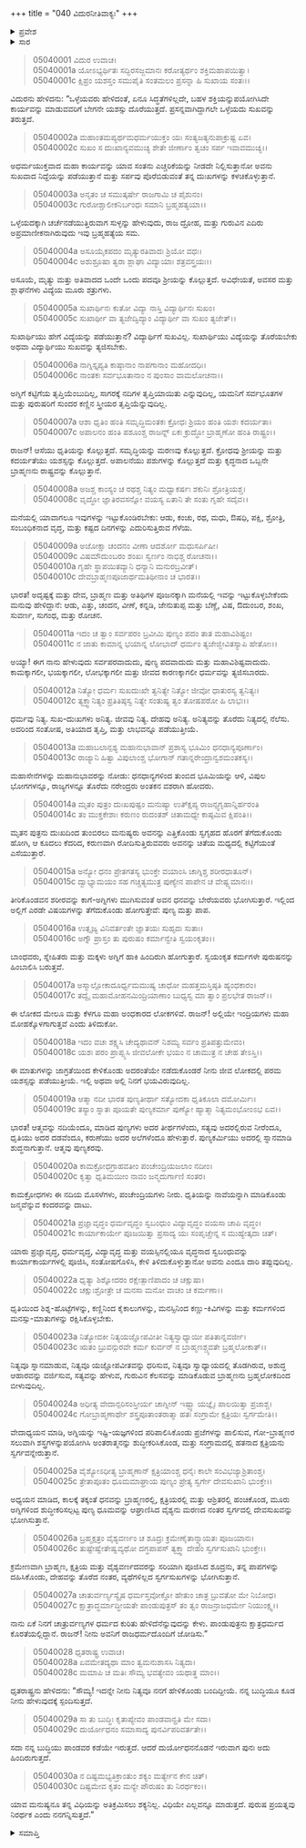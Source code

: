 +++
title = "040 ವಿದುರನೀತಿವಾಕ್ಯಃ"
+++

<details><summary>ಪ್ರವೇಶ</summary>


।।   ಓಂ ಓಂ ನಮೋ ನಾರಾಯಣಾಯ।।   ಶ್ರೀ ವೇದವ್ಯಾಸಾಯ ನಮಃ ।।

ಶ್ರೀ ಕೃಷ್ಣದ್ವೈಪಾಯನ ವೇದವ್ಯಾಸ ವಿರಚಿತ  

**ಶ್ರೀ ಮಹಾಭಾರತ**

**ಉದ್ಯೋಗ ಪರ್ವ**

**ಪ್ರಜಾಗರ ಪರ್ವ**

**ಅಧ್ಯಾಯ 40**

</details>


<details><summary>ಸಾರ</summary>

ವಿದುರನು ಧೃತರಾಷ್ಟ್ರನಿಗೆ ತನ್ನ ನೀತಿವಾಕ್ಯಗಳನ್ನು ಮುಂದುವರೆಸಿದುದು (1-30).

</details>

> 05040001 ವಿದುರ ಉವಾಚ।   
05040001a ಯೋಽಭ್ಯರ್ಥಿತಃ ಸದ್ಭಿರಸಜ್ಜಮಾನಃ
	ಕರೋತ್ಯರ್ಥಂ ಶಕ್ತಿಮಹಾಪಯಿತ್ವಾ।  
> 05040001c ಕ್ಷಿಪ್ರಂ ಯಶಸ್ತಂ ಸಮುಪೈತಿ ಸಂತಮಲಂ
	ಪ್ರಸನ್ನಾ ಹಿ ಸುಖಾಯ ಸಂತಃ।।  

ವಿದುರನು ಹೇಳಿದನು: “ಒಳ್ಳೆಯವರು ಹೇಳಿದಂತೆ, ಏನೂ ಸಿದ್ಧತೆಗಳಿಲ್ಲದೇ, ಬಹಳ ಶಕ್ತಿಯನ್ನುಪಯೋಗಿಸಿದೇ ಕಾರ್ಯವನ್ನು ಮಾಡುವವರಿಗೆ ಬೇಗನೇ ಯಶಸ್ಸು ದೊರೆಯುತ್ತದೆ. ಪ್ರಸನ್ನವಾಗಿದ್ದಾಗಲೇ ಒಳ್ಳೆಯದು ಸುಖವನ್ನು ತರುತ್ತದೆ.

> 05040002a ಮಹಾಂತಮಪ್ಯರ್ಥಮಧರ್ಮಯುಕ್ತಂ
	ಯಃ ಸಂತ್ಯಜತ್ಯನುಪಾಕ್ರುಷ್ಟ ಏವ।  
> 05040002c ಸುಖಂ ಸ ದುಃಖಾನ್ಯವಮುಚ್ಯ ಶೇತೇ
	ಜೀರ್ಣಾಂ ತ್ವಚಂ ಸರ್ಪ ಇವಾವಮುಚ್ಯ।।  

ಅಧರ್ಮಯುಕ್ತವಾದ ಮಹಾ ಕಾರ್ಯವನ್ನು ಯಾವ ಸಂತನು ಎಚ್ಚರಿಕೆಯನ್ನು ನೀಡದೇ ನಿಲ್ಲಿಸುತ್ತಾನೋ ಅವನು ಸುಖವಾದ ನಿದ್ದೆಯನ್ನು ಪಡೆಯುತ್ತಾನೆ ಮತ್ತು ಸರ್ಪವು ಪೊರೆಬಿಡುವಂತೆ ತನ್ನ ದುಃಖಗಳನ್ನು ಕಳಚಿಕೊಳ್ಳುತ್ತಾನೆ.

> 05040003a ಅನೃತಂ ಚ ಸಮುತ್ಕರ್ಷೇ ರಾಜಗಾಮಿ ಚ ಪೈಶುನಂ।   
05040003c ಗುರೋಶ್ಚಾಲೀಕನಿರ್ಬಂಧಃ ಸಮಾನಿ ಬ್ರಹ್ಮಹತ್ಯಯಾ।।

ಒಳ್ಳೆಯದಕ್ಕಾಗಿ ಚರ್ಚೆನಡೆಯುತ್ತಿರುವಾಗ ಸುಳ್ಳನ್ನು ಹೇಳುವುದು, ರಾಜ ದ್ರೋಹ, ಮತ್ತು ಗುರುವಿನ ಎದಿರು ಅಪ್ರಮಾಣೀಕನಾಗಿರುವುದು ಇವು ಬ್ರಹ್ಮಹತ್ಯೆಯ ಸಮ.

> 05040004a ಅಸೂಯೈಕಪದಂ ಮೃತ್ಯುರತಿವಾದಃ ಶ್ರಿಯೋ ವಧಃ।  
05040004c ಅಶುಶ್ರೂಷಾ ತ್ವರಾ ಶ್ಲಾಘಾ ವಿದ್ಯಾಯಾಃ ಶತ್ರವಸ್ತ್ರಯಃ।।

ಅಸೂಯೆ, ಮೃತ್ಯು ಮತ್ತು ಅತಿವಾದದ ಒಂದೇ ಒಂದು ಪದವೂ ಶ್ರೀಯನ್ನು ಕೊಲ್ಲುತ್ತದೆ. ಅವಿಧೇಯತೆ, ಅವಸರ ಮತ್ತು ಶ್ಲಾಘನೆಗಳು ವಿದ್ಯೆಯ ಮೂರು ಶತ್ರುಗಳು.

> 05040005a ಸುಖಾರ್ಥಿನಃ ಕುತೋ ವಿದ್ಯಾ ನಾಸ್ತಿ ವಿದ್ಯಾರ್ಥಿನಃ ಸುಖಂ।  
05040005c ಸುಖಾರ್ಥೀ ವಾ ತ್ಯಜೇದ್ವಿದ್ಯಾಂ ವಿದ್ಯಾರ್ಥೀ ವಾ ಸುಖಂ ತ್ಯಜೇತ್।।

ಸುಖಾರ್ಥಿಯು ಹೇಗೆ ವಿದ್ಯೆಯನ್ನು ಪಡೆಯುತ್ತಾನೆ? ವಿದ್ಯಾರ್ಥಿಗೆ ಸುಖವಿಲ್ಲ. ಸುಖಾರ್ಥಿಯು ವಿದ್ಯೆಯನ್ನು ತೊರೆಯಬೇಕು ಅಥವಾ ವಿದ್ಯಾರ್ಥಿಯು ಸುಖವನ್ನು ತ್ಯಜಿಸಬೇಕು.

> 05040006a ನಾಗ್ನಿಸ್ತೃಪ್ಯತಿ ಕಾಷ್ಠಾನಾಂ ನಾಪಗಾನಾಂ ಮಹೋದಧಿಃ।   
05040006c ನಾಂತಕಃ ಸರ್ವಭೂತಾನಾಂ ನ ಪುಂಸಾಂ ವಾಮಲೋಚನಾ।।

ಅಗ್ನಿಗೆ ಕಟ್ಟಿಗೆಯ ತೃಪ್ತಿಯೆಂಬುದಿಲ್ಲ, ಸಾಗರಕ್ಕೆ ನದಿಗಳ ತೃಪ್ತಿಯಾಯಿತು ಎನ್ನುವುದಿಲ್ಲ, ಯಮನಿಗೆ ಸರ್ವಭೂತಗಳ ಮತ್ತು ಪುರುಷರಿಗೆ ಸುಂದರ ಕಣ್ಣಿನ ಸ್ತ್ರೀಯರ ತೃಪ್ತಿಯೆನ್ನುವುದಿಲ್ಲ.

> 05040007a ಆಶಾ ಧೃತಿಂ ಹಂತಿ ಸಮೃದ್ಧಿಮಂತಕಃ
	ಕ್ರೋಧಃ ಶ್ರಿಯಂ ಹಂತಿ ಯಶಃ ಕದರ್ಯತಾ।  
> 05040007c ಅಪಾಲನಂ ಹಂತಿ ಪಶೂಂಶ್ಚ ರಾಜನ್ನ್
	ಏಕಃ ಕ್ರುದ್ಧೋ ಬ್ರಾಹ್ಮಣೋ ಹಂತಿ ರಾಷ್ಟ್ರಂ।।  

ರಾಜನ್! ಆಸೆಯು ಧೃತಿಯನ್ನು ಕೊಲ್ಲುತ್ತದೆ. ಸಮೃದ್ಧಿಯನ್ನು ಮರಣವು ಕೊಲ್ಲುತ್ತದೆ. ಕ್ರೋಧವು ಶ್ರೀಯನ್ನು ಮತ್ತು ಕದರ್ಯತೆಯು ಯಶಸ್ಸನ್ನು ಕೊಲ್ಲುತ್ತದೆ. ಅಪಾಲನೆಯು ಪಶುಗಳನ್ನು ಕೊಲ್ಲುತ್ತದೆ ಮತ್ತು ಕೃದ್ಧನಾದ ಒಬ್ಬನೇ ಬ್ರಾಹ್ಮಣನು ರಾಷ್ಟ್ರವನ್ನು ಕೊಲ್ಲುತ್ತಾನೆ.

> 05040008a ಅಜಶ್ಚ ಕಾಂಸ್ಯಂ ಚ ರಥಶ್ಚ ನಿತ್ಯಂ
	ಮಧ್ವಾಕರ್ಷಃ ಶಕುನಿಃ ಶ್ರೋತ್ರಿಯಶ್ಚ।  
> 05040008c ವೃದ್ಧೋ ಜ್ಞಾತಿರವಸನ್ನೋ ವಯಸ್ಯ
	ಏತಾನಿ ತೇ ಸಂತು ಗೃಹೇ ಸದೈವ।।  

ಮನೆಯಲ್ಲಿ ಯಾವಾಗಲೂ ಇವುಗಳನ್ನು ಇಟ್ಟುಕೊಂಡಿರಬೇಕು: ಆಡು, ಕಂಚು, ರಥ, ಮಧು, ಔಷಧಿ, ಪಕ್ಷಿ, ಶ್ರೋತ್ರಿ, ಸಂಬಂಧಿಕನಾದ ವೃದ್ಧ, ಮತ್ತು ಕಷ್ಟದ ದಿನಗಳನ್ನು ಎದುರಿಸುತ್ತಿರುವ ಗೆಳೆಯ.

> 05040009a ಅಜೋಕ್ಷಾ ಚಂದನಂ ವೀಣಾ ಆದರ್ಶೋ ಮಧುಸರ್ಪಿಷೀ।  
05040009c ವಿಷಮೌದುಂಬರಂ ಶಂಖಃ ಸ್ವರ್ಣಂ ನಾಭಿಶ್ಚ ರೋಚನಾ।।  
05040010a ಗೃಹೇ ಸ್ಥಾಪಯಿತವ್ಯಾನಿ ಧನ್ಯಾನಿ ಮನುರಬ್ರವೀತ್।  
05040010c ದೇವಬ್ರಾಹ್ಮಣಪೂಜಾರ್ಥಮತಿಥೀನಾಂ ಚ ಭಾರತ।।

ಭಾರತ! ಅದೃಷ್ಟಕ್ಕೆ ಮತ್ತು ದೇವ, ಬ್ರಾಹ್ಮಣ ಮತ್ತು ಅತಿಥಿಗಳ ಪೂಜನಕ್ಕಾಗಿ ಮನೆಯಲ್ಲಿ ಇವನ್ನು ಇಟ್ಟುಕೊಳ್ಳಬೇಕೆಂದು ಮನುವು ಹೇಳಿದ್ದಾನೆ: ಆಡು, ಎತ್ತು, ಚಂದನ, ವೀಣೆ, ಕನ್ನಡಿ, ಜೇನುತುಪ್ಪ ಮತ್ತು ಬೆಣ್ಣೆ, ವಿಷ, ಔದುಂಬರ, ಶಂಖ, ಸುವರ್ಣ, ಸುಗಂಧ, ಮತ್ತು ರೋಚನ.

> 05040011a ಇದಂ ಚ ತ್ವಾಂ ಸರ್ವಪರಂ ಬ್ರವೀಮಿ
	ಪುಣ್ಯಂ ಪದಂ ತಾತ ಮಹಾವಿಶಿಷ್ಟಂ।   
> 05040011c ನ ಜಾತು ಕಾಮಾನ್ನ ಭಯಾನ್ನ ಲೋಭಾದ್
	ಧರ್ಮಂ ತ್ಯಜೇಜ್ಜೀವಿತಸ್ಯಾಪಿ ಹೇತೋಃ।।   

ಅಯ್ಯಾ! ಈಗ ನಾನು ಹೇಳುವುದು ಸರ್ವಪರವಾದುದು, ಪುಣ್ಯ ಪದವಾದುದು ಮತ್ತು ಮಹಾವಿಶಿಷ್ಟವಾದುದು. ಕಾಮಕ್ಕಾಗಲೀ, ಭಯಕ್ಕಾಗಲೀ, ಲೋಭಕ್ಕಾಗಲೀ ಮತ್ತು ಜೀವದ ಕಾರಣಕ್ಕಾಗಲೀ ಧರ್ಮವನ್ನು ತ್ಯಜಿಸಬಾರದು.

> 05040012a ನಿತ್ಯೋ ಧರ್ಮಃ ಸುಖದುಃಖೇ ತ್ವನಿತ್ಯೇ
	ನಿತ್ಯೋ ಜೀವೋ ಧಾತುರಸ್ಯ ತ್ವನಿತ್ಯಃ।   
> 05040012c ತ್ಯಕ್ತ್ವಾನಿತ್ಯಂ ಪ್ರತಿತಿಷ್ಠಸ್ವ ನಿತ್ಯೇ
	ಸಂತುಷ್ಯ ತ್ವಂ ತೋಷಪರೋ ಹಿ ಲಾಭಃ।।  

ಧರ್ಮವು ನಿತ್ಯ. ಸುಖ-ದುಃಖಗಳು ಅನಿತ್ಯ. ಜೀವವು ನಿತ್ಯ. ದೇಹವು ಅನಿತ್ಯ. ಅನಿತ್ಯವನ್ನು ತೊರೆದು ನಿತ್ಯದಲ್ಲಿ ನೆಲೆಸು. ಅದರಿಂದ ಸಂತೋಷ, ಅತಿಯಾದ ತೃಪ್ತಿ, ಮತ್ತು ಲಾಭವನ್ನೂ ಪಡೆಯುತ್ತೀಯೆ.

> 05040013a ಮಹಾಬಲಾನ್ಪಶ್ಯ ಮಹಾನುಭಾವಾನ್
	ಪ್ರಶಾಸ್ಯ ಭೂಮಿಂ ಧನಧಾನ್ಯಪೂರ್ಣಾಂ।  
> 05040013c ರಾಜ್ಯಾನಿ ಹಿತ್ವಾ ವಿಪುಲಾಂಶ್ಚ ಭೋಗಾನ್
	ಗತಾನ್ನರೇಂದ್ರಾನ್ವಶಮಂತಕಸ್ಯ।।  

ಮಹಾಸೇನೆಗಳನ್ನು ಮಹಾನುಭಾವರನ್ನು ನೋಡು: ಧನಧಾನ್ಯಗಳಿಂದ ತುಂಬಿದ ಭೂಮಿಯನ್ನು ಆಳಿ, ವಿಪುಲ ಭೋಗಗಳನ್ನೂ, ರಾಜ್ಯಗಳನ್ನೂ ತೊರೆದು ನರೇಂದ್ರರು ಅಂತಕನ ವಶರಾಗಿ ಹೋದರು.

> 05040014a ಮೃತಂ ಪುತ್ರಂ ದುಃಖಪುಷ್ಟಂ ಮನುಷ್ಯಾ
	ಉತ್ಕ್ಷಿಪ್ಯ ರಾಜನ್ಸ್ವಗೃಹಾನ್ನಿರ್ಹರಂತಿ
> 05040014c ತಂ ಮುಕ್ತಕೇಶಾಃ ಕರುಣಂ ರುದಂತಶ್
	ಚಿತಾಮಧ್ಯೇ ಕಾಷ್ಠಮಿವ ಕ್ಷಿಪಂತಿ।।  

ಮೃತನ ಪುತ್ರನು ದುಃಖದಿಂದ ತುಂಬಿರಲು ಮನುಷ್ಯರು ಅವನನ್ನು ಎತ್ತಿಕೊಂಡು ಸ್ವಗೃಹದ ಹೊರಗೆ ತೆಗೆದುಕೊಂಡು ಹೋಗಿ, ಆ ಕೂದಲು ಕೆದರಿದ, ಕರುಣವಾಗಿ ರೋದಿಸುತ್ತಿರುವವರು ಅವನನ್ನು ಚಿತೆಯ ಮಧ್ಯದಲ್ಲಿ ಕಟ್ಟಿಗೆಯಂತೆ ಎಸೆಯುತ್ತಾರೆ.

> 05040015a ಅನ್ಯೋ ಧನಂ ಪ್ರೇತಗತಸ್ಯ ಭುಂಕ್ತೇ
	ವಯಾಂಸಿ ಚಾಗ್ನಿಶ್ಚ ಶರೀರಧಾತೂನ್।  
> 05040015c ದ್ವಾಭ್ಯಾಮಯಂ ಸಹ ಗಚ್ಚತ್ಯಮುತ್ರ
	ಪುಣ್ಯೇನ ಪಾಪೇನ ಚ ವೇಷ್ಟ್ಯಮಾನಃ।।  

ತೀರಿಕೊಂಡವನ ಶರೀರವನ್ನು ಕಾಗೆ-ಅಗ್ನಿಗಳು ಮುಗಿಸುವಂತೆ ಅವನ ಧನವನ್ನು ಬೇರೆಯವರು ಭೋಗಿಸುತ್ತಾರೆ. ಇಲ್ಲಿಂದ ಅಲ್ಲಿಗೆ ಎರಡೇ ವಿಷಯಗಳನ್ನು ತೆಗೆದುಕೊಂಡು ಹೋಗುತ್ತೇವೆ: ಪುಣ್ಯ ಮತ್ತು ಪಾಪ.

> 05040016a ಉತ್ಸೃಜ್ಯ ವಿನಿವರ್ತಂತೇ ಜ್ಞಾತಯಃ ಸುಹೃದಃ ಸುತಾಃ।  
05040016c ಅಗ್ನೌ ಪ್ರಾಸ್ತಂ ತು ಪುರುಷಂ ಕರ್ಮಾನ್ವೇತಿ ಸ್ವಯಂಕೃತಂ।।

ಬಾಂಧವರು, ಸ್ನೇಹಿತರು ಮತ್ತು ಮಕ್ಕಳು ಅಗ್ನಿಗೆ ಹಾಕಿ ಹಿಂದಿರುಗಿ ಹೋಗುತ್ತಾರೆ. ಸ್ವಯಂಕೃತ ಕರ್ಮಗಳೇ ಪುರುಷನನ್ನು ಹಿಂಬಾಲಿಸಿ ಬರುತ್ತವೆ.

> 05040017a ಅಸ್ಮಾಲ್ಲೋಕಾದೂರ್ಧ್ವಮಮುಷ್ಯ ಚಾಧೋ
	ಮಹತ್ತಮಸ್ತಿಷ್ಠತಿ ಹ್ಯಂಧಕಾರಂ।  
> 05040017c ತದ್ವೈ ಮಹಾಮೋಹನಮಿಂದ್ರಿಯಾಣಾಂ
	ಬುಧ್ಯಸ್ವ ಮಾ ತ್ವಾಂ ಪ್ರಲಭೇತ ರಾಜನ್।।  

ಈ ಲೋಕದ ಮೇಲೂ ಮತ್ತು ಕೆಳಗೂ ಮಹಾ ಅಂಧಕಾರದ ಲೋಕಗಳಿವೆ. ರಾಜನ್! ಅಲ್ಲಿಯೇ ಇಂದ್ರಿಯಗಳು ಮಹಾ ಮೋಹಕ್ಕೊಳಗಾಗುತ್ತವೆ ಎಂದು ತಿಳಿದುಕೋ.

> 05040018a ಇದಂ ವಚಃ ಶಕ್ಷ್ಯಸಿ ಚೇದ್ಯಥಾವನ್
	ನಿಶಮ್ಯ ಸರ್ವಂ ಪ್ರತಿಪತ್ತುಮೇವಂ।  
> 05040018c ಯಶಃ ಪರಂ ಪ್ರಾಪ್ಸ್ಯಸಿ ಜೀವಲೋಕೇ
	ಭಯಂ ನ ಚಾಮುತ್ರ ನ ಚೇಹ ತೇಽಸ್ತಿ।।  

ಈ ಮಾತುಗಳನ್ನು ಜಾಗ್ರತೆಯಿಂದ ಕೇಳಿಕೊಂಡು ಅದರಂತೆಯೇ ನಡೆದುಕೊಂಡರೆ ನೀನು ಜೀವ ಲೋಕದಲ್ಲಿ ಪರಮ ಯಶಸ್ಸನ್ನು ಪಡೆಯುತ್ತೀಯೆ. ಇಲ್ಲಿ ಅಥವಾ ಅಲ್ಲಿ ನಿನಗೆ ಭಯವಿರುವುದಿಲ್ಲ.

> 05040019a ಆತ್ಮಾ ನದೀ ಭಾರತ ಪುಣ್ಯತೀರ್ಥಾ
	ಸತ್ಯೋದಕಾ ಧೃತಿಕೂಲಾ ದಮೋರ್ಮಿಃ।  
> 05040019c ತಸ್ಯಾಂ ಸ್ನಾತಃ ಪೂಯತೇ ಪುಣ್ಯಕರ್ಮಾ
	ಪುಣ್ಯೋ ಹ್ಯಾತ್ಮಾ ನಿತ್ಯಮಂಭೋಂಽಭ ಏವ।।  

ಭಾರತ! ಆತ್ಮವನ್ನು ನದಿಯೆಂದೂ, ಮಾಡಿದ ಪುಣ್ಯಗಳು ಅದರ ತೀರ್ಥಗಳೆಂದು, ಸತ್ಯವು ಅದರಲ್ಲಿರುವ ನೀರೆಂದೂ, ಧೃತಿಯು ಅದರ ದಡವೆಂದೂ, ಕರುಣೆಯು ಅದರ ಅಲೆಗಳೆಂದೂ ಹೇಳುತ್ತಾರೆ. ಪುಣ್ಯಕರ್ಮಿಯು ಅದರಲ್ಲಿ ಸ್ನಾನಮಾಡಿ ಶುದ್ಧನಾಗುತ್ತಾನೆ. ಆತ್ಮವು ಪುಣ್ಯಕರವು.

> 05040020a ಕಾಮಕ್ರೋಧಗ್ರಾಹವತೀಂ ಪಂಚೇಂದ್ರಿಯಜಲಾಂ ನದೀಂ।  
05040020c ಕೃತ್ವಾ ಧೃತಿಮಯೀಂ ನಾವಂ ಜನ್ಮದುರ್ಗಾಣಿ ಸಂತರ।

ಕಾಮಕ್ರೋಧಗಳು ಈ ನದಿಯ ಮೊಸಳೆಗಳು, ಪಂಚೇಂದ್ರಿಯಗಳು ನೀರು. ಧೃತಿಯನ್ನು ನಾವೆಯನ್ನಾಗಿ ಮಾಡಿಕೊಂಡು ಜನ್ಮವೆನ್ನುವ ಕಂದರವನ್ನು ದಾಟು.

> 05040021a ಪ್ರಜ್ಞಾವೃದ್ಧಂ ಧರ್ಮವೃದ್ಧಂ ಸ್ವಬಂಧುಂ
	ವಿದ್ಯಾವೃದ್ಧಂ ವಯಸಾ ಚಾಪಿ ವೃದ್ಧಂ।  
> 05040021c ಕಾರ್ಯಾಕಾರ್ಯೇ ಪೂಜಯಿತ್ವಾ ಪ್ರಸಾದ್ಯ
	ಯಃ ಸಂಪೃಚ್ಚೇನ್ನ ಸ ಮುಹ್ಯೇತ್ಕದಾ ಚಿತ್।  

ಯಾರು ಪ್ರಜ್ಞಾವೃದ್ಧ, ಧರ್ಮವೃದ್ಧ, ವಿದ್ಯಾವೃದ್ಧ ಮತ್ತು ವಯಸ್ಸಿನಲ್ಲಿಯೂ ವೃದ್ಧನಾದ ಸ್ವಬಂಧುವನ್ನು ಕಾರ್ಯಾಕಾರ್ಯಗಳಲ್ಲಿ ಪೂಜಿಸಿ, ಸಂತೋಷಗೊಳಿಸಿ, ಕೇಳಿ ತಿಳಿದುಕೊಳ್ಳುತ್ತಾನೋ ಅವನು ಎಂದೂ ದಾರಿ ತಪ್ಪುವುದಿಲ್ಲ.

> 05040022a ಧೃತ್ಯಾ ಶಿಶ್ನೋದರಂ ರಕ್ಷೇತ್ಪಾಣಿಪಾದಂ ಚ ಚಕ್ಷುಷಾ।  
05040022c ಚಕ್ಷುಃಶ್ರೋತ್ರೇ ಚ ಮನಸಾ ಮನೋ ವಾಚಂ ಚ ಕರ್ಮಣಾ।।

ಧೃತಿಯಿಂದ ಶಿಶ್ನ-ಹೊಟ್ಟೆಗಳನ್ನು, ಕಣ್ಣಿನಿಂದ ಕೈಕಾಲುಗಳನ್ನು, ಮನಸ್ಸಿನಿಂದ ಕಣ್ಣು-ಕಿವಿಗಳನ್ನು ಮತ್ತು ಕರ್ಮಗಳಿಂದ ಮನಸ್ಸು-ಮಾತುಗಳನ್ನು ರಕ್ಷಿಸಿಕೊಳ್ಳಬೇಕು.

> 05040023a ನಿತ್ಯೋದಕೀ ನಿತ್ಯಯಜ್ಞೋಪವೀತೀ
	ನಿತ್ಯಸ್ವಾಧ್ಯಾಯೀ ಪತಿತಾನ್ನವರ್ಜೀ।  
> 05040023c ಋತಂ ಬ್ರುವನ್ಗುರವೇ ಕರ್ಮ ಕುರ್ವನ್
	ನ ಬ್ರಾಹ್ಮಣಶ್ಚ್ಯವತೇ ಬ್ರಹ್ಮಲೋಕಾತ್।।  

ನಿತ್ಯವೂ ಸ್ನಾನಮಾಡುವ, ನಿತ್ಯವೂ ಯಜ್ಞೋಪವೀತವನ್ನು ಧರಿಸುವ, ನಿತ್ಯವೂ ಸ್ವಾಧ್ಯಾಯದಲ್ಲಿ ತೊಡಗಿರುವ, ಅಶುದ್ಧ ಆಹಾರವನ್ನು ವರ್ಜಿಸುವ, ಸತ್ಯವನ್ನು ಹೇಳುವ, ಗುರುವಿನ ಕೆಲಸವನ್ನು ಮಾಡಿಕೊಡುವ ಬ್ರಾಹ್ಮಣನು ಬ್ರಹ್ಮಲೋಕದಿಂದ ಬೀಳುವುದಿಲ್ಲ.

> 05040024a ಅಧೀತ್ಯ ವೇದಾನ್ಪರಿಸಂಸ್ತೀರ್ಯ ಚಾಗ್ನೀನ್
	ಇಷ್ಟ್ವಾ ಯಜ್ಞೈಃ ಪಾಲಯಿತ್ವಾ ಪ್ರಜಾಶ್ಚ।  
> 05040024c ಗೋಬ್ರಾಹ್ಮಣಾರ್ಥೇ ಶಸ್ತ್ರಪೂತಾಂತರಾತ್ಮಾ
	ಹತಃ ಸಂಗ್ರಾಮೇ ಕ್ಷತ್ರಿಯಃ ಸ್ವರ್ಗಮೇತಿ।।  

ವೇದಾಧ್ಯಯನ ಮಾಡಿ, ಅಗ್ನಿಯನ್ನು ಇಷ್ಟಿ-ಯಜ್ಞಗಳಿಂದ ಪರಿಪಾಲಿಸಿಕೊಂಡು ಪ್ರಜೆಗಳನ್ನು ಪಾಲಿಸುವ, ಗೋ-ಬ್ರಾಹ್ಮಣರ ಸಲುವಾಗಿ ಶಸ್ತ್ರಗಳನ್ನುಪಯೋಗಿಸಿ ಅಂತರಾತ್ಮನನ್ನು ಶುದ್ಧೀಕರಿಸಿಕೊಂಡ, ಮತ್ತು ಸಂಗ್ರಾಮದಲ್ಲಿ ಹತನಾದ ಕ್ಷತ್ರಿಯನು ಸ್ವರ್ಗವನ್ನೇರುತ್ತಾನೆ.

> 05040025a ವೈಶ್ಯೋಽಧೀತ್ಯ ಬ್ರಾಹ್ಮಣಾನ್ ಕ್ಷತ್ರಿಯಾಂಶ್ಚ
	ಧನೈಃ ಕಾಲೇ ಸಂವಿಭಜ್ಯಾಶ್ರಿತಾಂಶ್ಚ।   
> 05040025c ತ್ರೇತಾಪೂತಂ ಧೂಮಮಾಘ್ರಾಯ ಪುಣ್ಯಂ
	ಪ್ರೇತ್ಯ ಸ್ವರ್ಗೇ ದೇವಸುಖಾನಿ ಭುಂಕ್ತೇ।।   

ಅಧ್ಯಯನ ಮಾಡಿದ, ಕಾಲಕ್ಕೆ ತಕ್ಕಂತೆ ಧನವನ್ನು ಬ್ರಾಹ್ಮಣರಲ್ಲಿ, ಕ್ಷತ್ರಿಯರಲ್ಲಿ ಮತ್ತು ಆಶ್ರಿತರಲ್ಲಿ ಹಂಚಿಕೊಂಡ, ಮೂರು ಅಗ್ನಿಗಳಿಂದ ಶುದ್ಧೀಕರಿಸಲ್ಪಟ್ಟ ಪುಣ್ಯ ಧೂಮವನ್ನು ಆಘ್ರಾಣಿಸಿದ ವೈಶ್ಯನು ಮರಣದ ನಂತರ ಸ್ವರ್ಗದಲ್ಲಿ ದೇವಸುಖವನ್ನು ಭೋಗಿಸುತ್ತಾನೆ.

> 05040026a ಬ್ರಹ್ಮಕ್ಷತ್ರಂ ವೈಶ್ಯವರ್ಣಂ ಚ ಶೂದ್ರಃ
	ಕ್ರಮೇಣೈತಾನ್ನ್ಯಾಯತಃ ಪೂಜಯಾನಃ।   
> 05040026c ತುಷ್ಟೇಷ್ವೇತೇಷ್ವವ್ಯಥೋ ದಗ್ಧಪಾಪಸ್
	ತ್ಯಕ್ತ್ವಾ ದೇಹಂ ಸ್ವರ್ಗಸುಖಾನಿ ಭುಂಕ್ತೇ।।   

ಕ್ರಮೇಣವಾಗಿ ಬ್ರಾಹ್ಮಣ, ಕ್ಷತ್ರಿಯ ಮತ್ತು ವೈಶ್ಯವರ್ಣದವರನ್ನು ಸರಿಯಾಗಿ ಪೂಜಿಸಿದ ಶೂದ್ರನು, ತನ್ನ ಪಾಪಗಳನ್ನು ದಹಿಸಿಕೊಂಡು, ದೇಹವನ್ನು ತೊರೆದ ನಂತರ, ವ್ಯಥೆಗಳಿಲ್ಲದ ಸ್ವರ್ಗಸುಖಗಳನ್ನು ಭೋಗಿಸುತ್ತಾನೆ.

> 05040027a ಚಾತುರ್ವರ್ಣ್ಯಸ್ಯೈಷ ಧರ್ಮಸ್ತವೋಕ್ತೋ
	ಹೇತುಂ ಚಾತ್ರ ಬ್ರುವತೋ ಮೇ ನಿಬೋಧ।   
> 05040027c ಕ್ಷಾತ್ರಾದ್ಧರ್ಮಾದ್ಧೀಯತೇ ಪಾಂಡುಪುತ್ರಸ್
	ತಂ ತ್ವಂ ರಾಜನ್ರಾಜಧರ್ಮೇ ನಿಯುಂಕ್ಷ್ವ।।   

ನಾನು ಏಕೆ ನಿನಗೆ ಚಾತ್ರುರ್ವಣ್ಯಗಳ ಧರ್ಮದ ಕುರಿತು ಹೇಳಿದೆನೆನ್ನುವುದನ್ನು ಕೇಳು. ಪಾಂಡುಪುತ್ರನು ಕ್ಷಾತ್ರಧರ್ಮದ ಕೊರತೆಯಲ್ಲಿದ್ದಾನೆ. ರಾಜನ್! ನೀನು ಅವನಿಗೆ ರಾಜಧರ್ಮದೊಂದಿಗೆ ಜೋಡಿಸು.”

> 05040028 ಧೃತರಾಷ್ಟ್ರ ಉವಾಚ।  
05040028a ಏವಮೇತದ್ಯಥಾ ಮಾಂ ತ್ವಮನುಶಾಸಸಿ ನಿತ್ಯದಾ।   
05040028c ಮಮಾಪಿ ಚ ಮತಿಃ ಸೌಮ್ಯ ಭವತ್ಯೇವಂ ಯಥಾತ್ಥ ಮಾಂ।।

ಧೃತರಾಷ್ಟ್ರನು ಹೇಳಿದನು: “ಸೌಮ್ಯ! ಇದನ್ನೇ ನೀನು ನಿತ್ಯವೂ ನನಗೆ ಹೇಳಿಕೊಂಡು ಬಂದಿದ್ದೀಯೆ. ನನ್ನ ಬುದ್ಧಿಯೂ ಕೂಡ ನೀನು ಹೇಳುವುದಕ್ಕೆ ಸ್ಪಂದಿಸುತ್ತದೆ.

> 05040029a ಸಾ ತು ಬುದ್ಧಿಃ ಕೃತಾಪ್ಯೇವಂ ಪಾಂಡವಾನ್ಪ್ರತಿ ಮೇ ಸದಾ।  
05040029c ದುರ್ಯೋಧನಂ ಸಮಾಸಾದ್ಯ ಪುನರ್ವಿಪರಿವರ್ತತೇ।।

ಸದಾ ನನ್ನ ಬುದ್ಧಿಯು ಪಾಂಡವರ ಕಡೆಯೇ ಇರುತ್ತದೆ. ಆದರೆ ದುರ್ಯೋಧನನೊಡನೆ ಇರುವಾಗ ಪುನಃ ಅದು ಹಿಂದಿರುಗುತ್ತದೆ.

> 05040030a ನ ದಿಷ್ಟಮಭ್ಯತಿಕ್ರಾಂತುಂ ಶಕ್ಯಂ ಮರ್ತ್ಯೇನ ಕೇನ ಚಿತ್।   
05040030c ದಿಷ್ಟಮೇವ ಕೃತಂ ಮನ್ಯೇ ಪೌರುಷಂ ತು ನಿರರ್ಥಕಂ।।

ಯಾವ ಮನುಷ್ಯನೂ ತನ್ನ ವಿಧಿಯನ್ನು ಅತಿಕ್ರಮಿಸಲು ಶಕ್ಯನಿಲ್ಲ. ವಿಧಿಯೇ ಎಲ್ಲವನ್ನೂ ಮಾಡುತ್ತದೆ. ಪುರುಷ ಪ್ರಯತ್ನವು ನಿರರ್ಥಕ ಎಂದು ನನಗನ್ನಿಸುತ್ತದೆ.”


<details><summary>ಸಮಾಪ್ತಿ</summary>


ಇತಿ ಶ್ರೀ ಮಹಾಭಾರತೇ ಉದ್ಯೋಗ ಪರ್ವಣಿ ಪ್ರಜಾಗರ ಪರ್ವಣಿ ವಿದುರನೀತಿವಾಕ್ಯೇ ಚತ್ವಾರಿಂಶೋಽಧ್ಯಾಯಃ।  
ಇದು ಶ್ರೀ ಮಹಾಭಾರತದಲ್ಲಿ ಉದ್ಯೋಗ ಪರ್ವದಲ್ಲಿ ಪ್ರಜಾಗರ ಪರ್ವದಲ್ಲಿ ವಿದುರನೀತಿವಾಕ್ಯದಲ್ಲಿ ನಲ್ವತ್ತನೆಯ ಅಧ್ಯಾಯವು.


</details>
